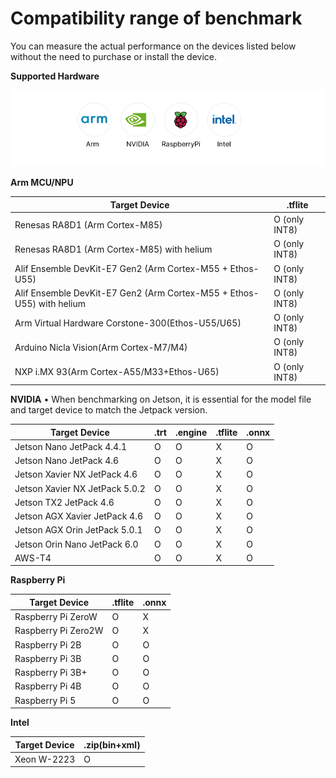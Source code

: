 # Compatibility range of benchmark

You can measure the actual performance on the devices listed below without the need to purchase or install the device.

**Supported Hardware**

![supported_hardware](https://raw.githubusercontent.com/cbpark-nota/cbpark-nota/gh-pages/assets/images/supported_hardware.png)

**Arm MCU/NPU**

| Target Device | .tflite |
| --- | --- |
| Renesas RA8D1 (Arm Cortex-M85) | O (only INT8) |
| Renesas RA8D1 (Arm Cortex-M85) with helium | O (only INT8) |
| Alif Ensemble DevKit-E7 Gen2 (Arm Cortex-M55 + Ethos-U55) | O (only INT8) |
| Alif Ensemble DevKit-E7 Gen2 (Arm Cortex-M55 + Ethos-U55) with helium | O (only INT8) |
| Arm Virtual Hardware Corstone-300(Ethos-U55/U65) | O (only INT8) |
| Arduino Nicla Vision(Arm Cortex-M7/M4) | O (only INT8) |
| NXP i.MX 93(Arm Cortex-A55/M33+Ethos-U65) | O (only INT8) |

**NVIDIA**
• When benchmarking on Jetson, it is essential for the model file and target device to match the Jetpack version.

| Target Device | .trt | .engine | .tflite | .onnx |
| --- | --- | --- | --- | --- |
| Jetson Nano JetPack 4.4.1 | O | O | X | O |
| Jetson Nano JetPack 4.6 | O | O | X | O |
| Jetson Xavier NX JetPack 4.6 | O | O | X | O |
| Jetson Xavier NX JetPack 5.0.2 | O | O | X | O |
| Jetson TX2 JetPack 4.6 | O | O | X | O |
| Jetson AGX Xavier JetPack 4.6 | O | O | X | O |
| Jetson AGX Orin JetPack 5.0.1 | O | O | X | O |
| Jetson Orin Nano JetPack 6.0 | O | O | X | O |
| AWS-T4 | O | O | X | O |

**Raspberry Pi**

| Target Device | .tflite | .onnx |
| --- | --- | --- |
| Raspberry Pi ZeroW | O | X |
| Raspberry Pi Zero2W | O | X |
| Raspberry Pi 2B | O | O |
| Raspberry Pi 3B | O | O |
| Raspberry Pi 3B+ | O | O |
| Raspberry Pi 4B | O | O |
| Raspberry Pi 5 | O | O |

**Intel**

| Target Device | .zip(bin+xml) |
| --- | --- |
| Xeon W-2223 | O |